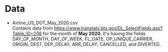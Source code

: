 # Data
* Airline_US_DOT_May_2020.csv  
Contains data from https://www.transtats.bts.gov/DL_SelectFields.asp?Table_ID=236 for the month of **May 2020**. It's having the fields DAY_OF_MONTH, DAY_OF_WEEK, FL_DATE, OP_UNIQUE_CARRIER, ORIGIN, DEST, DEP_DELAY, ARR_DELAY, CANCELLED, and DIVERTED.

